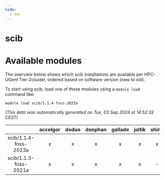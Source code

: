 ```yaml
---
hide:
  - toc
---
```


scib
====

# Available modules


The overview below shows which scib installations are available per HPC-UGent Tier-2cluster, ordered based on software version (new to old).

To start using scib, load one of these modules using a `module load` command like:

```shell
module load scib/1.1.4-foss-2023a
```

*(This data was automatically generated on Tue, 03 Sep 2024 at 14:52:32 CEST)*  

| |accelgor|doduo|donphan|gallade|joltik|shinx|skitty|
| :---: | :---: | :---: | :---: | :---: | :---: | :---: | :---: |
|scib/1.1.4-foss-2023a|x|x|x|x|x|x|x|
|scib/1.1.3-foss-2021a|x|x|x|x|x|-|x|

